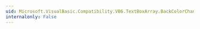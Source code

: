 ```yaml
---
uid: Microsoft.VisualBasic.Compatibility.VB6.TextBoxArray.BackColorChanged
internalonly: False
---
```

